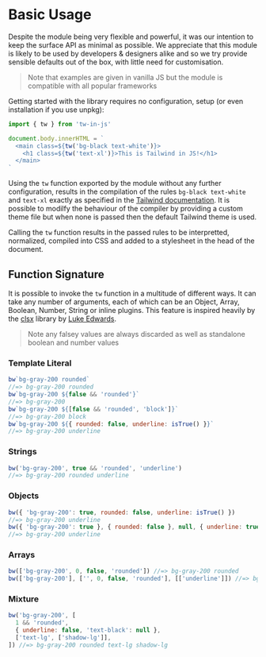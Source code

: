 # Basic Usage

Despite the module being very flexible and powerful, it was our intention to keep the surface API as minimal as possible. We appreciate that this module is likely to be used by developers & designers alike and so we try provide sensible defaults out of the box, with little need for customisation.

> Note that examples are given in vanilla JS but the module is compatible with all popular frameworks

Getting started with the library requires no configuration, setup (or even installation if you use unpkg):

```js
import { tw } from 'tw-in-js'

document.body.innerHTML = `
  <main class=${tw('bg-black text-white')}>
    <h1 class=${tw('text-xl')}>This is Tailwind in JS!</h1>
  </main>
`
```

Using the `tw` function exported by the module without any further configuration, results in the compilation of the rules `bg-black text-white` and `text-xl` exactly as specified in the [Tailwind documentation](https://tailwincss.com/docs). It is possible to modilfy the behaviour of the compiler by providing a custom theme file but when none is passed then the default Tailwind theme is used.

Calling the `tw` function results in the passed rules to be interpretted, normalized, compiled into CSS and added to a stylesheet in the head of the document.

## Function Signature

It is possible to invoke the `tw` function in a multitude of different ways. It can take any number of arguments, each of which can be an Object, Array, Boolean, Number, String or inline plugins. This feature is inspired heavily by the [clsx](https://npmjs.com/clsx) library by [Luke Edwards](https://github.com/lukeed).

> Note any falsey values are always discarded as well as standalone boolean and number values

### Template Literal

```js
bw`bg-gray-200 rounded`
//=> bg-gray-200 rounded
bw`bg-gray-200 ${false && 'rounded'}`
//=> bg-gray-200
bw`bg-gray-200 ${[false && 'rounded', 'block']}`
//=> bg-gray-200 block
bw`bg-gray-200 ${{ rounded: false, underline: isTrue() }}`
//=> bg-gray-200 underline
```

### Strings

```js
bw('bg-gray-200', true && 'rounded', 'underline')
//=> bg-gray-200 rounded underline
```

### Objects

```js
bw({ 'bg-gray-200': true, rounded: false, underline: isTrue() })
//=> bg-gray-200 underline
bw({ 'bg-gray-200': true }, { rounded: false }, null, { underline: true })
//=> bg-gray-200 underline
```

### Arrays

```js
bw(['bg-gray-200', 0, false, 'rounded']) //=> bg-gray-200 rounded
bw(['bg-gray-200'], ['', 0, false, 'rounded'], [['underline']]) //=> bg-gray-200 rounded underline
```

### Mixture

```js
bw('bg-gray-200', [
  1 && 'rounded',
  { underline: false, 'text-black': null },
  ['text-lg', ['shadow-lg']],
]) //=> bg-gray-200 rounded text-lg shadow-lg
```

